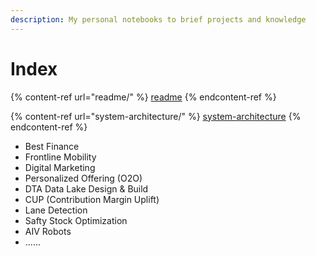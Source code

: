 ```yaml
---
description: My personal notebooks to brief projects and knowledge
---
```


# Index

{% content-ref url="readme/" %}
[readme](readme/)
{% endcontent-ref %}

{% content-ref url="system-architecture/" %}
[system-architecture](system-architecture/)
{% endcontent-ref %}



* Best Finance
* Frontline Mobility
* Digital Marketing
* Personalized Offering (O2O)
* DTA Data Lake Design & Build
* CUP (Contribution Margin Uplift)
* Lane Detection
* Safty Stock Optimization
* AIV Robots
* ......

